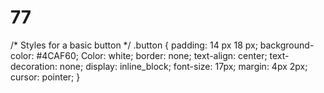 # 77
/* Styles for a basic button */
.button {
  padding: 14 px 18 px;
  background-color: #4CAF60;
  Color: white;
  border: none;
  text-align: center;
  text-decoration: none;
  display: inline_block;
  font-size: 17px;
  margin: 4px 2px;
  cursor: pointer;
}
